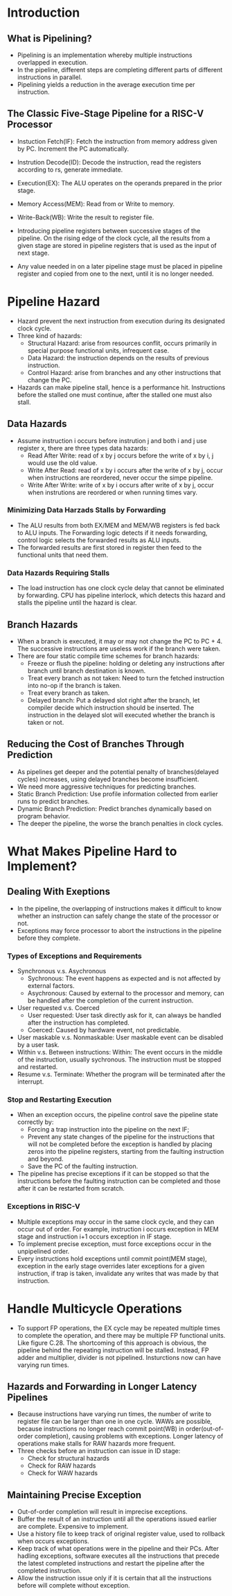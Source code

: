 # Introduction
## What is Pipelining?
- Pipelining is an implementation whereby multiple instructions overlapped in execution.
- In the pipeline, different steps are completing different parts of different instructions in parallel.
- Pipelining yields a reduction in the average execution time per instruction.

## The Classic Five-Stage Pipeline for a RISC-V Processor
- Instuction Fetch(IF): Fetch the instruction from memory address given by PC. Increment the PC automatically.
- Instrution Decode(ID): Decode the instruction, read the registers according to rs, generate immediate.
- Execution(EX): The ALU operates on the operands prepared in the prior stage.
- Memory Access(MEM): Read from or Write to memory.
- Write-Back(WB): Write the result to register file.

- Introducing pipeline registers between successive stages of the pipeline. On the rising edge of the clock cycle, all the results from a given stage are stored in pipeline registers that is used as the input of next stage.
- Any value needed in on a later pipeline stage must be placed in pipeline register and copied from one to the next, until it is no longer needed.

# Pipeline Hazard
- Hazard prevent the next instruction from execution during its designated clock cycle.
- Three kind of hazards:
    - Structural Hazard: arise from resources conflit, occurs primarily in special purpose functional units, infrequent case.
    - Data Hazard: the instruction depends on the results of previous instruction.
    - Control Hazard: arise from branches and any other instructions that change the PC.
- Hazards can make pipeline stall, hence is a performance hit. Instructions before the stalled one must continue, after the stalled one must also stall.

## Data Hazards
- Assume instruction i occurs before instrution j and both i and j use register x, there are three types data hazards:
    - Read After Write: read of x by j occurs before the write of x by i, j would use the old value.
    - Write After Read: read of x by i occurs after the write of x by j, occur when instructions are reordered, never occur the simpe pipeline.
    - Write After Write: write of x by i occurs after write of x by j, occur when instrutions are reordered or when running times vary.

### Minimizing Data Harzads Stalls by Forwarding
- The ALU results from both EX/MEM and MEM/WB registers is fed back to ALU inputs. The Forwarding logic detects if it needs forwarding, control logic selects the forwarded results as ALU inputs.
- The forwarded results are first stored in register then feed to the functional units that need them.

### Data Hazards Requiring Stalls
- The load instruction has one clock cycle delay that cannot be eliminated by forwarding. CPU has pipeline interlock, which detects this hazard and stalls the pipeline until the hazard is clear.

## Branch Hazards
- When a branch is executed, it may or may not change the PC to PC + 4. The successive instructions are useless work if the branch were taken.
- There are four static compile time schemes for branch hazards:
    - Freeze or flush the pipeline: holding or deleting any instructions after branch until branch destination is known.
    - Treat every branch as not taken: Need to turn the fetched instruction into no-op if the branch is taken.
    - Treat every branch as taken.
    - Delayed branch: Put a delayed slot right after the branch, let compiler decide which instruction should be inserted. The instruction in the delayed slot will executed whether the branch is taken or not.

## Reducing the Cost of Branches Through Prediction
- As pipelines get deeper and the potential penalty of branches(delayed cycles) increases, using delayed branches become insufficient.
- We need more aggressive techniques for predicting branches.
- Static Branch Prediction: Use profile information collected from earlier runs to predict branches.
- Dynamic Branch Prediction: Predict branches dynamically based on program behavior.
- The deeper the pipeline, the worse the branch penalties in clock cycles.

# What Makes Pipeline Hard to Implement?
## Dealing With Exeptions
- In the pipeline, the overlapping of instructions makes it difficult to know whether an instruction can safely change the state of the processor or not.
- Exceptions may force processor to abort the instructions in the pipeline before they complete.

### Types of Exceptions and Requirements
- Synchronous v.s. Asychronous
    - Sychronous: The event happens as expected and is not affected by external factors.
    - Asychronous: Caused by external to the processor and memory, can be handled after the completion of the current instruction.
- User requested v.s. Coerced
    - User requested: User task directly ask for it, can always be handled after the instruction has completed.
    - Coerced: Caused by hardware event, not predictable.
- User maskable v.s. Nonmaskable: User maskable event can be disabled by a user task.
- Within v.s. Between instructions: Within: The event occurs in the middle of the instruction, usually sychronous. The instruction must be stopped and restarted.
- Resume v.s. Terminate: Whether the program will be terminated after the interrupt.

### Stop and Restarting Execution
- When an exception occurs, the pipeline control save the pipeline state correctly by:
    - Forcing a trap instruction into the pipeline on the next IF;
    - Prevent any state changes of the pipeline for the instructions that will not be completed before the exception is handled by placing zeros into the pipeline registers, starting from the faulting instruction and beyond.
    - Save the PC of the faulting instruction.
- The pipeline has precise exceptions if it can be stopped so that the instructions before the faulting instruction can be completed and those after it can be restarted from scratch.

### Exceptions in RISC-V
- Multiple exceptions may occur in the same clock cycle, and they can occur out of order. For example, instruction i occurs exception in MEM stage and instruction i+1 occurs exception in IF stage.
- To implement precise exception, must force exceptions occur in the unpipelined order.
- Every instructions hold exceptions until commit point(MEM stage), exception in the early stage overrides later exceptions for a given instruction, if trap is taken, invalidate any writes that was made by that instruction.

# Handle Multicycle Operations
- To support FP operations, the EX cycle may be repeated multiple times to complete the operation, and there may be multiple FP functional units. Like figure C.28. The shortcoming of this approach is obvious, the pipeline behind the repeating instruction will be stalled. Instead, FP adder and multiplier, divider is not pipelined. Insturctions now can have varying run times.

## Hazards and Forwarding in Longer Latency Pipelines
- Because instructions have varying run times, the number of write to register file can be larger than one in one cycle. WAWs are possible, because instructions no longer reach commit point(WB) in order(out-of-order completion), causing problems with exceptions. Longer latency of operations make stalls for RAW hazards more frequent.
- Three checks before an instruction can issue in ID stage:
    - Check for structural hazards
    - Check for RAW hazards
    - Check for WAW hazards

## Maintaining Precise Exception
- Out-of-order completion will result in imprecise exceptions.
- Buffer the result of an instruction until all the operations issued earlier are complete. Expensive to implement.
- Use a history file to keep track of original register value, used to rollback when occurs exceptions.
- Keep track of what operations were in the pipeline and their PCs. After hadling exceptions, software executes all the instructions that precede the latest completed instructions and restart the pipeline after the completed instruction.
- Allow the instruction issue only if it is certain that all the instructions before will complete without exception.
